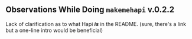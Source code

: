## Observations While Doing `makemehapi` v.0.2.2

Lack of clarification as to what Hapi ***is*** in the README.
(sure, there's a link but a one-line intro would be beneficial)

